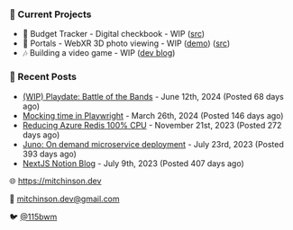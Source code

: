 ### 📌 Current Projects
- 💸 Budget Tracker - Digital checkbook - WIP ([src](https://github.com/bmitchinson/budget-entry))
- 📸 Portals - WebXR 3D photo viewing - WIP ([demo](https://portals.mitchinson.dev/)) ([src](https://github.com/bmitchinson/vr-jpg-viewer-webxr))
- 🎶 Building a video game - WIP ([dev blog](https://blog.mitchinson.dev/playdate-dev-one))

### 📝 Recent Posts

- [(WIP) Playdate: Battle of the Bands](https://blog.mitchinson.dev/playdate-dev-one) - June 12th, 2024 (Posted 68 days ago)
- [Mocking time in Playwright](https://blog.mitchinson.dev/playwright-mock-time) - March 26th, 2024 (Posted 146 days ago)
- [Reducing Azure Redis 100% CPU](https://blog.mitchinson.dev/redis-cpu) - November 21st, 2023 (Posted 272 days ago)
- [Juno: On demand microservice deployment](https://blog.mitchinson.dev/juno) - July 23rd, 2023 (Posted 393 days ago)
- [NextJS Notion Blog](https://blog.mitchinson.dev/blog-2023) - July 9th, 2023 (Posted 407 days ago)

🌐 https://mitchinson.dev

💌 mitchinson.dev@gmail.com

🐦 [@115bwm](https://twitter.com/115bwm)